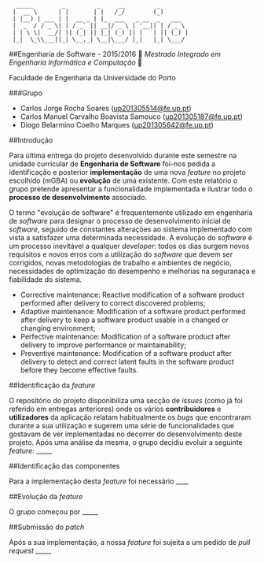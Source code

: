 ```
  _____        _         _     __         _        
 |  __ \      | |       | |   /_/        (_)       
 | |__) | ___ | |  __ _ | |_  ___   _ __  _   ___  
 |  _  / / _ \| | / _` || __|/ _ \ | '__|| | / _ \ 
 | | \ \|  __/| || (_| || |_| (_) || |   | || (_) |
 |_|  \_\\___||_| \__,_| \__|\___/ |_|   |_| \___/ 
 ```
##Engenharia de Software - 2015/2016
:floppy_disk:  *Mestrado Integrado em Engenharia Informática e Computação*   :floppy_disk:

Faculdade de Engenharia da Universidade do Porto

###Grupo
* Carlos Jorge Rocha Soares (up201305514@fe.up.pt)
* Carlos Manuel Carvalho Boavista Samouco (up201305187@fe.up.pt)
* Diogo Belarmino Coelho Marques (up201305642@fe.up.pt)

##Introdução

Para última entrega do projeto desenvolvido durante este semestre na unidade curricular de **Engenharia de Software** foi-nos pedida a identificação e posterior **implementação** de uma nova *feature* no projeto escolhido (mGBA) ou **evolução** de uma existente. Com este relatório o grupo pretende apresentar a funcionalidade implementada e ilustrar todo o **processo de desenvolvimento** associado.

O termo "evolução de software" é frequentemente utilizado em engenharia de *software* para designar o processo de desenvolvimento inicial de *software*, seguido de constantes alterações ao sistema implementado com vista a satisfazer uma determinada necessidade. A evolução do *software* é um processo inevitável a qualquer *developer*: todos os dias surgem novos requisitos e novos erros com a utilização do *software* que devem ser corrigidos, novas metodologias de trabalho e ambientes de negócio, necessidades de optimização do desempenho e melhorias na seguranaça e fiabilidade do sistema.

- Corrective maintenance: Reactive modification of a software product performed after delivery to correct discovered problems;
- Adaptive maintenance: Modification of a software product performed after delivery to keep a software product usable in a changed or changing environment;
- Perfective maintenance: Modification of a software product after delivery to improve performance or maintainability;
- Preventive maintenance: Modification of a software product after delivery to detect and correct latent faults in the software product before they become effective faults.

##Identificação da *feature*

O repositório do projeto disponibiliza uma secção de *issues* (como já foi referido em entregas anteriores) onde os vários **contribuidores** e **utilizadores** da aplicação relatam habitualmente os *bugs* que encontraram durante a sua utilização e sugerem uma série de funcionalidades que gostavam de ver implementadas no decorrer do desenvolvimento deste projeto. Após uma análise da mesma, o grupo decidiu evoluir a seguinte *feature*: _____

##Identificação das componentes

Para a implementação desta *feature* foi necessário ____

##Evolução da *feature*

O grupo começou por  _____

##Submissão do *patch*

Após a sua implementação, a nossa *feature* foi sujeita a um pedido de *pull request*  _____
